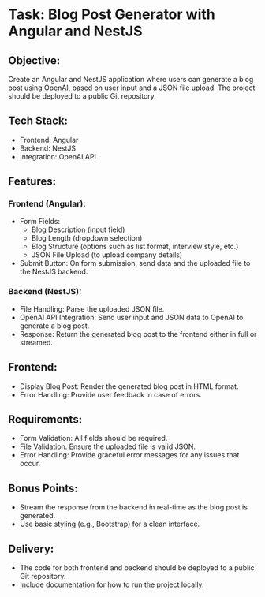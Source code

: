 # Task: Blog Post Generator with Angular and NestJS

## Objective:

Create an Angular and NestJS application where users can generate a blog post using OpenAI, based on user input and a JSON file upload. The project should be deployed to a public Git repository.

## Tech Stack:

- Frontend: Angular
- Backend: NestJS
- Integration: OpenAI API

## Features:

### Frontend (Angular):

- Form Fields:
  - Blog Description (input field)
  - Blog Length (dropdown selection)
  - Blog Structure (options such as list format, interview style, etc.)
  - JSON File Upload (to upload company details)
- Submit Button: On form submission, send data and the uploaded file to the NestJS backend.

### Backend (NestJS):

- File Handling: Parse the uploaded JSON file.
- OpenAI API Integration: Send user input and JSON data to OpenAI to generate a blog post.
- Response: Return the generated blog post to the frontend either in full or streamed.

## Frontend:

- Display Blog Post: Render the generated blog post in HTML format.
- Error Handling: Provide user feedback in case of errors.

## Requirements:

- Form Validation: All fields should be required.
- File Validation: Ensure the uploaded file is valid JSON.
- Error Handling: Provide graceful error messages for any issues that occur.

## Bonus Points:

- Stream the response from the backend in real-time as the blog post is generated.
- Use basic styling (e.g., Bootstrap) for a clean interface.

## Delivery:

- The code for both frontend and backend should be deployed to a public Git repository.
- Include documentation for how to run the project locally.
